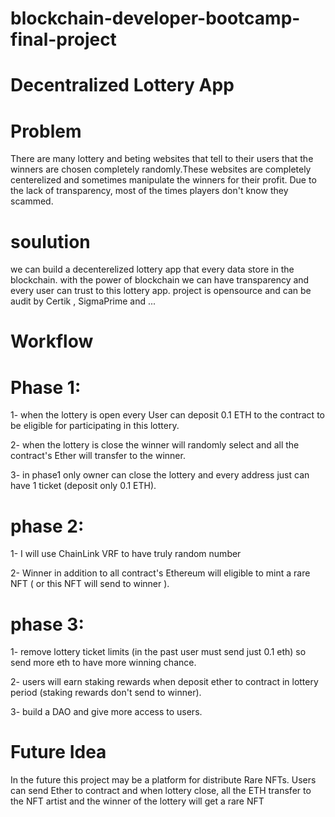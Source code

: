 # blockchain-developer-bootcamp-final-project
# Decentralized Lottery App

# Problem
There are many lottery and beting websites that tell to their users that 
the winners are chosen completely randomly.These websites are completely
centerelized and sometimes manipulate the winners for their profit. Due
to the lack of transparency, most of the times players don't know they scammed.

# soulution
we can build a decenterelized lottery app that every data store in the blockchain.
with the power of blockchain we can have transparency and every user can trust to 
this lottery app. project is opensource and can be audit by Certik , SigmaPrime and ...

# Workflow

# Phase 1:
1- when the lottery is open every User can deposit 0.1 ETH to the contract 
to be eligible for participating in this lottery.

2- when the lottery is close the winner will randomly select and all  the 
contract's Ether will transfer to the winner.

3- in phase1 only owner can close the lottery and every address just can have
1 ticket (deposit only 0.1 ETH).

# phase 2:
1- I will use ChainLink VRF to have truly random number

2- Winner in addition to all contract's Ethereum will eligible to mint a rare NFT ( or this NFT will send to winner ).

# phase 3:
1- remove lottery ticket limits (in the past user must send just 0.1 eth) so send more eth to have more winning chance.

2- users will earn staking rewards when deposit ether to contract in lottery period (staking rewards don't send to winner). 

3- build a DAO and give more access to users.

# Future Idea
In the future this project may be a platform for distribute Rare NFTs. Users can send Ether to contract and when lottery close, all the ETH transfer to the NFT artist and the
winner of the lottery will get a rare NFT


